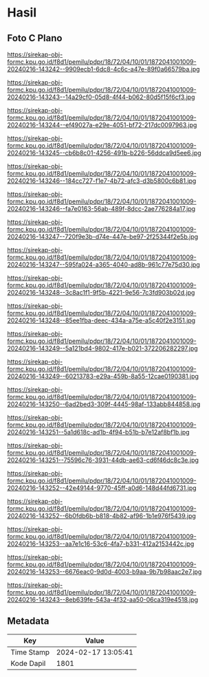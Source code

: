# Hasil

## Foto C Plano

https://sirekap-obj-formc.kpu.go.id/f8d1/pemilu/pdpr/18/72/04/10/01/1872041001009-20240216-143242--9909ecb1-6dc8-4c6c-a47e-89f0a66579ba.jpg

https://sirekap-obj-formc.kpu.go.id/f8d1/pemilu/pdpr/18/72/04/10/01/1872041001009-20240216-143243--14a29cf0-05d8-4f44-b062-80d5f15f6cf3.jpg

https://sirekap-obj-formc.kpu.go.id/f8d1/pemilu/pdpr/18/72/04/10/01/1872041001009-20240216-143244--ef49027a-e29e-4051-bf72-217dc0097963.jpg

https://sirekap-obj-formc.kpu.go.id/f8d1/pemilu/pdpr/18/72/04/10/01/1872041001009-20240216-143245--cb6b8c01-4256-491b-b226-56ddca9d5ee6.jpg

https://sirekap-obj-formc.kpu.go.id/f8d1/pemilu/pdpr/18/72/04/10/01/1872041001009-20240216-143246--184cc727-f1e7-4b72-afc3-d3b5800c6b81.jpg

https://sirekap-obj-formc.kpu.go.id/f8d1/pemilu/pdpr/18/72/04/10/01/1872041001009-20240216-143246--fa7e0163-56ab-489f-8dcc-2ae776284a17.jpg

https://sirekap-obj-formc.kpu.go.id/f8d1/pemilu/pdpr/18/72/04/10/01/1872041001009-20240216-143247--720f9e3b-d74e-447e-be97-2f25344f2e5b.jpg

https://sirekap-obj-formc.kpu.go.id/f8d1/pemilu/pdpr/18/72/04/10/01/1872041001009-20240216-143247--595fa024-a365-4040-ad8b-961c77e75d30.jpg

https://sirekap-obj-formc.kpu.go.id/f8d1/pemilu/pdpr/18/72/04/10/01/1872041001009-20240216-143248--3c8ac1f1-9f5b-4221-9e56-7c3fd903b02d.jpg

https://sirekap-obj-formc.kpu.go.id/f8d1/pemilu/pdpr/18/72/04/10/01/1872041001009-20240216-143248--85ee1fba-deec-434a-a75e-a5c40f2e3151.jpg

https://sirekap-obj-formc.kpu.go.id/f8d1/pemilu/pdpr/18/72/04/10/01/1872041001009-20240216-143249--5a121bd4-9802-417e-b021-372206282297.jpg

https://sirekap-obj-formc.kpu.go.id/f8d1/pemilu/pdpr/18/72/04/10/01/1872041001009-20240216-143249--60213783-e29a-459b-8a55-12cae0190381.jpg

https://sirekap-obj-formc.kpu.go.id/f8d1/pemilu/pdpr/18/72/04/10/01/1872041001009-20240216-143250--6ad2bed3-309f-4445-98af-133abb844858.jpg

https://sirekap-obj-formc.kpu.go.id/f8d1/pemilu/pdpr/18/72/04/10/01/1872041001009-20240216-143251--5a1d618c-ad1b-4f94-b51b-b7e12af8bf1b.jpg

https://sirekap-obj-formc.kpu.go.id/f8d1/pemilu/pdpr/18/72/04/10/01/1872041001009-20240216-143251--75596c76-3931-44db-ae63-cd6f46dc8c3e.jpg

https://sirekap-obj-formc.kpu.go.id/f8d1/pemilu/pdpr/18/72/04/10/01/1872041001009-20240216-143252--42e49144-9770-45ff-a0d6-148d44fd6731.jpg

https://sirekap-obj-formc.kpu.go.id/f8d1/pemilu/pdpr/18/72/04/10/01/1872041001009-20240216-143252--6b0fdb6b-b818-4b82-af96-1b1e976f5439.jpg

https://sirekap-obj-formc.kpu.go.id/f8d1/pemilu/pdpr/18/72/04/10/01/1872041001009-20240216-143253--aa7e1c16-53c6-4fa7-b331-412a2153442c.jpg

https://sirekap-obj-formc.kpu.go.id/f8d1/pemilu/pdpr/18/72/04/10/01/1872041001009-20240216-143253--6676eac0-9d0d-4003-b9aa-9b7b98aac2e7.jpg

https://sirekap-obj-formc.kpu.go.id/f8d1/pemilu/pdpr/18/72/04/10/01/1872041001009-20240216-143243--8eb639fe-543a-4f32-aa50-06ca319e4518.jpg


## Metadata

| Key        | Value               |
| ---------- | ------------------- |
| Time Stamp | 2024-02-17 13:05:41 |
| Kode Dapil | 1801                |



